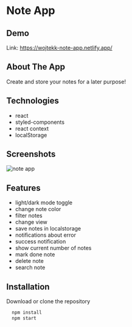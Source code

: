
# Note App



## Demo

Link: https://wojtekk-note-app.netlify.app/


## About The App

Create and store your notes for a later purpose!
## Technologies

* react
* styled-components
* react context
* localStorage


## Screenshots

![note app](https://wojtekk-dev.netlify.app/img/screens/notatki.png)

## Features

- light/dark mode toggle
- change note color
- filter notes
- change view
- save notes in localstorage
- notifications about error 
- success notification
- show current number of notes
- mark done note
- delete note
- search note

## Installation

Download or clone the repository

```bash
  npm install 
  npm start
```
    

